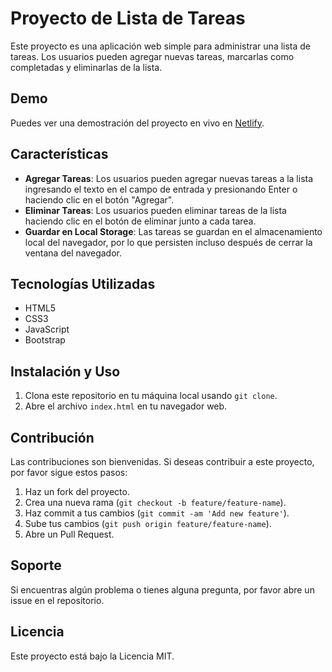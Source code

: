 # Proyecto de Lista de Tareas

Este proyecto es una aplicación web simple para administrar una lista de tareas. Los usuarios pueden agregar nuevas tareas, marcarlas como completadas y eliminarlas de la lista.

## Demo

Puedes ver una demostración del proyecto en vivo en [Netlify](https://practico5-ejercicio3.netlify.app/).


## Características

- **Agregar Tareas**: Los usuarios pueden agregar nuevas tareas a la lista ingresando el texto en el campo de entrada y presionando Enter o haciendo clic en el botón "Agregar".
- **Eliminar Tareas**: Los usuarios pueden eliminar tareas de la lista haciendo clic en el botón de eliminar junto a cada tarea.
- **Guardar en Local Storage**: Las tareas se guardan en el almacenamiento local del navegador, por lo que persisten incluso después de cerrar la ventana del navegador.

## Tecnologías Utilizadas

- HTML5
- CSS3
- JavaScript
- Bootstrap

## Instalación y Uso

1. Clona este repositorio en tu máquina local usando `git clone`.
2. Abre el archivo `index.html` en tu navegador web.

## Contribución

Las contribuciones son bienvenidas. Si deseas contribuir a este proyecto, por favor sigue estos pasos:

1. Haz un fork del proyecto.
2. Crea una nueva rama (`git checkout -b feature/feature-name`).
3. Haz commit a tus cambios (`git commit -am 'Add new feature'`).
4. Sube tus cambios (`git push origin feature/feature-name`).
5. Abre un Pull Request.

## Soporte

Si encuentras algún problema o tienes alguna pregunta, por favor abre un issue en el repositorio.

## Licencia

Este proyecto está bajo la Licencia MIT.
